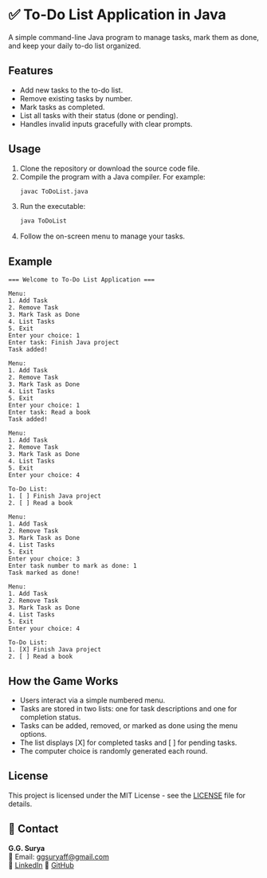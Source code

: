 # ✅ To-Do List Application in Java

A simple command-line Java program to manage tasks, mark them as done, and keep your daily to-do list organized.

## Features

- Add new tasks to the to-do list.
- Remove existing tasks by number.
- Mark tasks as completed.
- List all tasks with their status (done or pending).
- Handles invalid inputs gracefully with clear prompts.

## Usage

1. Clone the repository or download the source code file.
2. Compile the program with a Java compiler. For example:
   ```bash
   javac ToDoList.java
3. Run the executable:
   ```bash
   java ToDoList
4. Follow the on-screen menu to manage your tasks.

## Example

```
=== Welcome to To-Do List Application ===

Menu:
1. Add Task
2. Remove Task
3. Mark Task as Done
4. List Tasks
5. Exit
Enter your choice: 1
Enter task: Finish Java project
Task added!

Menu:
1. Add Task
2. Remove Task
3. Mark Task as Done
4. List Tasks
5. Exit
Enter your choice: 1
Enter task: Read a book
Task added!

Menu:
1. Add Task
2. Remove Task
3. Mark Task as Done
4. List Tasks
5. Exit
Enter your choice: 4

To-Do List:
1. [ ] Finish Java project
2. [ ] Read a book

Menu:
1. Add Task
2. Remove Task
3. Mark Task as Done
4. List Tasks
5. Exit
Enter your choice: 3
Enter task number to mark as done: 1
Task marked as done!

Menu:
1. Add Task
2. Remove Task
3. Mark Task as Done
4. List Tasks
5. Exit
Enter your choice: 4

To-Do List:
1. [X] Finish Java project
2. [ ] Read a book
```

## How the Game Works

- Users interact via a simple numbered menu.
- Tasks are stored in two lists: one for task descriptions and one for completion status.
- Tasks can be added, removed, or marked as done using the menu options.
- The list displays [X] for completed tasks and [ ] for pending tasks.
- The computer choice is randomly generated each round.
   
## License

This project is licensed under the MIT License - see the [LICENSE](https://github.com/ggsurya/Java-Projects/blob/main/LICENSE) file for details.

## 📩 Contact

**G.G. Surya**  
📧 Email: ggsuryaff@gmail.com  
🔗 [LinkedIn](https://www.linkedin.com/in/g-g-surya-5aa9312b4)
🔗 [GitHub](https://github.com/ggsurya)
